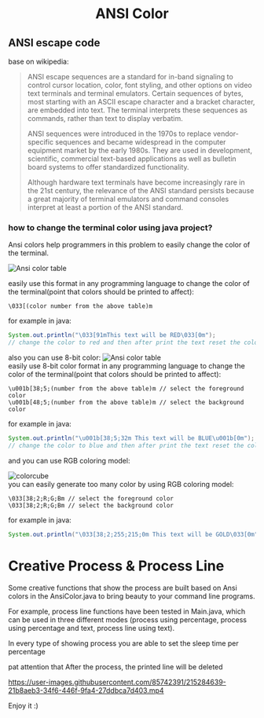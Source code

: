 <h1 style="text-align: center;">ANSI Color</h1>

## ANSI escape code
base on wikipedia:
> ANSI escape sequences are a standard for in-band signaling to control cursor location, color, font styling, and other options on video text terminals and terminal emulators. Certain sequences of bytes, most starting with an ASCII escape character and a bracket character, are embedded into text. The terminal interprets these sequences as commands, rather than text to display verbatim.
> 
> ANSI sequences were introduced in the 1970s to replace vendor-specific sequences and became widespread in the computer equipment market by the early 1980s. They are used in development, scientific, commercial text-based applications as well as bulletin board systems to offer standardized functionality.
> 
> Although hardware text terminals have become increasingly rare in the 21st century, the relevance of the ANSI standard persists because a great majority of terminal emulators and command consoles interpret at least a portion of the ANSI standard.
> 
### how to change the terminal color using java project?
Ansi colors help programmers in this problem to easily change the color of the terminal.

![Ansi color table](https://user-images.githubusercontent.com/4885461/161136824-b49f1d8e-218b-4827-870f-af953cc390d0.png "Ansi colors in terminal")

easily use this format in any programming language to change the color of the terminal(point that colors should be printed to affect):
```text
\033[(color number from the above table)m
```
for example in java:
```java
System.out.println("\033[91mThis text will be RED\033[0m");
// change the color to red and then after print the text reset the color format
```
also you can use 8-bit color:
![Ansi color table](https://user-images.githubusercontent.com/995050/47952855-ecb12480-df75-11e8-89d4-ac26c50e80b9.png "Ansi colors in terminal")
<br>
easily use 8-bit color format in any programming language to change the color of the terminal(point that colors should be printed to affect):
```text
\u001b[38;5;(number from the above table)m // select the foreground color
\u001b[48;5;(number from the above table)m // select the background color
```
for example in java:
```java
System.out.println("\u001b[38;5;32m This text will be BLUE\u001b[0m");
// change the color to blue and then after print the text reset the color format
```
and you can use RGB coloring model:

![colorcube](https://user-images.githubusercontent.com/119660029/227197745-c0b4741b-96fb-4f76-b33b-7684aed577af.jpg)
<br>
you can easily generate too many color by using RGB coloring model: <br>
```text
\033[38;2;R;G;Bm // select the foreground color
\033[38;2;R;G;Bm // select the background color
```
for example in java:
```java
System.out.println("\033[38;2;255;215;0m This text will be GOLD\033[0m");
```

# Creative Process & Process Line
Some creative functions that show the process are built based on Ansi colors in the AnsiColor.java to bring beauty to your command line programs.

For example, process line functions have been tested in Main.java, which can be used in three different modes (process using percentage, process using percentage and text, process line using text).

In every type of showing process you are able to set the sleep time per percentage

pat attention that After the process, the printed line will be deleted


https://user-images.githubusercontent.com/85742391/215284639-21b8aeb3-34f6-446f-9fa4-27ddbca7d403.mp4


Enjoy it :)
